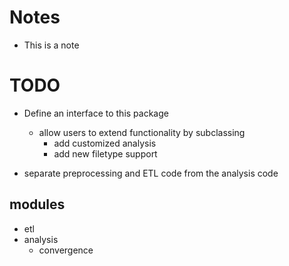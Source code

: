 # Notes
* This is a note

# TODO
* Define an interface to this package
    * allow users to extend functionality by subclassing
        * add customized analysis
        * add new filetype support
        
* separate preprocessing and ETL code from the analysis code

## modules
* etl
* analysis
    * convergence
     
